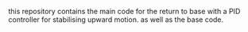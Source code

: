 this repository contains the main code for the return to base with a PID controller for stabilising upward motion. as well as the base code.
